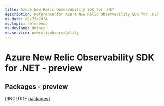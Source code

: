 ```yaml
---
title: Azure New Relic Observability SDK for .NET
description: Reference for Azure New Relic Observability SDK for .NET
ms.date: 08/27/2024
ms.topic: reference
ms.devlang: dotnet
ms.service: newrelicobservability
---
```

# Azure New Relic Observability SDK for .NET - preview
## Packages - preview
[!INCLUDE [packages](new-relic-observability-index.md)]